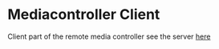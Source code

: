 # Mediacontroller Client

Client part of the remote media controller see the server [here](https://github.com/Nykseli/media-controller-server)
